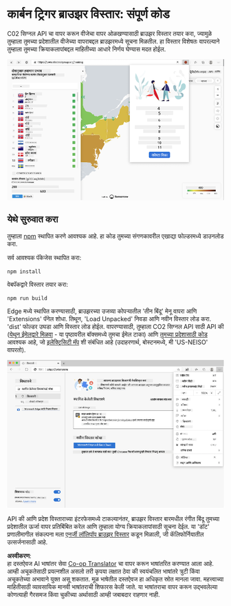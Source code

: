 <!--
CO_OP_TRANSLATOR_METADATA:
{
  "original_hash": "21b364c158c8e4f698de65eeac16c9fe",
  "translation_date": "2025-08-25T23:56:01+00:00",
  "source_file": "5-browser-extension/solution/translation/README.ms.md",
  "language_code": "mr"
}
-->
# कार्बन ट्रिगर ब्राउझर विस्तार: संपूर्ण कोड

C02 सिग्नल API चा वापर करून वीजेचा वापर ओळखण्यासाठी ब्राउझर विस्तार तयार करा, ज्यामुळे तुम्हाला तुमच्या प्रदेशातील वीजेच्या वापराबद्दल ब्राउझरमध्ये सूचना मिळतील. हा विस्तार विशेषतः वापरल्याने तुम्हाला तुमच्या क्रियाकलापांबद्दल माहितीच्या आधारे निर्णय घेण्यास मदत होईल.

![ब्राउझर विस्ताराचा स्क्रीनशॉट](../../../../../translated_images/extension-screenshot.0e7f5bfa110e92e3875e1bc9405edd45a3d2e02963e48900adb91926a62a5807.mr.png)

## येथे सुरुवात करा

तुम्हाला [npm](https://npmjs.com) स्थापित करणे आवश्यक आहे. हा कोड तुमच्या संगणकावरील एखाद्या फोल्डरमध्ये डाउनलोड करा.

सर्व आवश्यक पॅकेजेस स्थापित करा:

```
npm install
```

वेबपॅकद्वारे विस्तार तयार करा:

```
npm run build
```

Edge मध्ये स्थापित करण्यासाठी, ब्राउझरच्या उजव्या कोपऱ्यातील 'तीन बिंदू' मेनू वापरा आणि 'Extensions' पॅनेल शोधा. तिथून, 'Load Unpacked' निवडा आणि नवीन विस्तार लोड करा. 'dist' फोल्डर उघडा आणि विस्तार लोड होईल. वापरण्यासाठी, तुम्हाला CO2 सिग्नल API साठी API की ([येथून ईमेलद्वारे मिळवा](https://www.co2signal.com/) - या पृष्ठावरील बॉक्समध्ये तुमचा ईमेल टाका) आणि [तुमच्या प्रदेशासाठी कोड](http://api.electricitymap.org/v3/zones) आवश्यक आहे, जो [इलेक्ट्रिसिटी मॅप](https://www.electricitymap.org/map) शी संबंधित आहे (उदाहरणार्थ, बोस्टनमध्ये, मी 'US-NEISO' वापरतो).

![डाउनलोड करत आहे](../../../../../translated_images/install-on-edge.78634f02842c48283726c531998679a6f03a45556b2ee99d8ff231fe41446324.mr.png)

API की आणि प्रदेश विस्ताराच्या इंटरफेसमध्ये टाकल्यानंतर, ब्राउझर विस्तार बारमधील रंगीत बिंदू तुमच्या प्रदेशातील ऊर्जा वापर प्रतिबिंबित करेल आणि तुम्हाला योग्य क्रियाकलापांसाठी सूचना देईल. या 'डॉट' प्रणालीमागील संकल्पना मला [एनर्जी लॉलिपॉप ब्राउझर विस्तार](https://energylollipop.com/) कडून मिळाली, जी कॅलिफोर्नियातील उत्सर्जनासाठी आहे.

**अस्वीकरण**:  
हा दस्तऐवज AI भाषांतर सेवा [Co-op Translator](https://github.com/Azure/co-op-translator) चा वापर करून भाषांतरित करण्यात आला आहे. आम्ही अचूकतेसाठी प्रयत्नशील असलो तरी कृपया लक्षात ठेवा की स्वयंचलित भाषांतरे त्रुटी किंवा अचूकतेच्या अभावाने युक्त असू शकतात. मूळ भाषेतील दस्तऐवज हा अधिकृत स्रोत मानला जावा. महत्त्वाच्या माहितीसाठी व्यावसायिक मानवी भाषांतराची शिफारस केली जाते. या भाषांतराचा वापर करून उद्भवलेल्या कोणत्याही गैरसमज किंवा चुकीच्या अर्थासाठी आम्ही जबाबदार राहणार नाही.